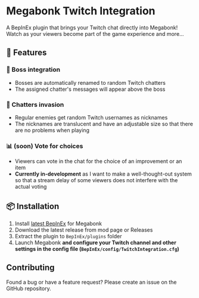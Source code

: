 # Megabonk Twitch Integration

A BepInEx plugin that brings your Twitch chat directly into Megabonk! Watch as your viewers become part of the game experience and more...

## 🚀 Features

### 🎯 Boss integration
* Bosses are automatically renamed to random Twitch chatters
* The assigned chatter's messages will appear above the boss

### 👥 Chatters invasion
* Regular enemies get random Twitch usernames as nicknames
* The nicknames are translucent and have an adjustable size so that there are no problems when playing

### 📊 (soon) Vote for choices
* Viewers can vote in the chat for the choice of an improvement or an item
* **Currently in-development** as I want to make a well-thought-out system so that a stream delay of some viewers does not interfere with the actual voting

## 📦 Installation

1. Install [latest BepInEx](https://thunderstore.io/c/megabonk/p/BepInEx/BepInExPack_IL2CPP/) for Megabonk
2. Download the latest release from mod page or Releases
3. Extract the plugin to `BepInEx/plugins` folder
4. Launch Megabonk **and configure your Twitch channel and other settings in the config file (`BepInEx/config/TwitchIntegration.cfg`)**

## Contributing
Found a bug or have a feature request? Please create an issue on the GitHub repository.